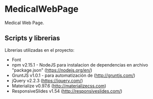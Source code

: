 # MedicalWebPage
Medical Web Page.

## Scripts y librerias

Librerias utilizadas en el proyecto:

- Font 
- npm v2.15.1 - NodeJS para instalacion de dependencias en archivo "package.json" (https://nodejs.org/en/)
- GruntJS v1.0.1 - para automatización de (http://gruntjs.com/)
- jQuery v2.2.3 (https://jquery.com/)
- Materialize v0.97.6 (http://materializecss.com)
- ResponsiveSlides v1.54 (http://responsiveslides.com/)
